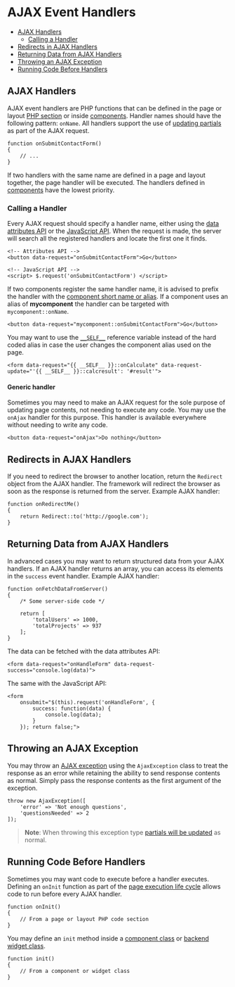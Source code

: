 # AJAX Event Handlers

- [AJAX Handlers](#ajax-handlers)
    - [Calling a Handler](#calling-handlers)
- [Redirects in AJAX Handlers](#redirects-in-handlers)
- [Returning Data from AJAX Handlers](#returning-data-from-handlers)
- [Throwing an AJAX Exception](#throw-ajax-exception)
- [Running Code Before Handlers](#before-handler)

<a name="ajax-handlers"></a>
## AJAX Handlers

AJAX event handlers are PHP functions that can be defined in the page or layout [PHP section](../cms/themes#php-section) or inside [components](../cms/components). Handler names should have the following pattern: `onName`. All handlers support the use of [updating partials](../ajax/update-partials) as part of the AJAX request.

    function onSubmitContactForm()
    {
        // ...
    }

If two handlers with the same name are defined in a page and layout together, the page handler will be executed. The handlers defined in [components](../cms/components) have the lowest priority.

<a name="calling-handlers"></a>
### Calling a Handler

Every AJAX request should specify a handler name, either using the [data attributes API](../ajax/attributes-api) or the [JavaScript API](../ajax/javascript-api). When the request is made, the server will search all the registered handlers and locate the first one it finds.

    <!-- Attributes API -->
    <button data-request="onSubmitContactForm">Go</button>

    <!-- JavaScript API -->
    <script> $.request('onSubmitContactForm') </script>

If two components register the same handler name, it is advised to prefix the handler with the [component short name or alias](../cms/components#aliases). If a component uses an alias of **mycomponent** the handler can be targeted with `mycomponent::onName`.

    <button data-request="mycomponent::onSubmitContactForm">Go</button>

You may want to use the [`__SELF__`](https://octobercms.com/docs/plugin/components#referencing-self) reference variable instead of the hard coded alias in case the user changes the component alias used on the page.

    <form data-request="{{ __SELF__ }}::onCalculate" data-request-update="'{{ __SELF__ }}::calcresult': '#result'">

#### Generic handler

Sometimes you may need to make an AJAX request for the sole purpose of updating page contents, not needing to execute any code. You may use the `onAjax` handler for this purpose. This handler is available everywhere without needing to write any code.

    <button data-request="onAjax">Do nothing</button>

<a name="redirects-in-handlers"></a>
## Redirects in AJAX Handlers

If you need to redirect the browser to another location, return the `Redirect` object from the AJAX handler. The framework will redirect the browser as soon as the response is returned from the server. Example AJAX handler:

    function onRedirectMe()
    {
        return Redirect::to('http://google.com');
    }

<a name="returning-data-from-handlers"></a>
## Returning Data from AJAX Handlers

In advanced cases you may want to return structured data from your AJAX handlers. If an AJAX handler returns an array, you can access its elements in the `success` event handler. Example AJAX handler:

    function onFetchDataFromServer()
    {
        /* Some server-side code */

        return [
            'totalUsers' => 1000,
            'totalProjects' => 937
        ];
    }

The data can be fetched with the data attributes API:

    <form data-request="onHandleForm" data-request-success="console.log(data)">

The same with the JavaScript API:

    <form
        onsubmit="$(this).request('onHandleForm', {
            success: function(data) {
                console.log(data);
            }
        }); return false;">

<a name="throw-ajax-exception"></a>
## Throwing an AJAX Exception

You may throw an [AJAX exception](../services/error-log#ajax-exception) using the `AjaxException` class to treat the response as an error while retaining the ability to send response contents as normal. Simply pass the response contents as the first argument of the exception.

    throw new AjaxException([
        'error' => 'Not enough questions',
        'questionsNeeded' => 2
    ]);

> **Note**: When throwing this exception type [partials will be updated](../ajax/update-partials) as normal.

<a name="before-handler"></a>
## Running Code Before Handlers

Sometimes you may want code to execute before a handler executes. Defining an `onInit` function as part of the [page execution life cycle](../cms/layouts#dynamic-pages) allows code to run before every AJAX handler.

    function onInit()
    {
        // From a page or layout PHP code section
    }

You may define an `init` method inside a [component class](../plugin/components#page-cycle-init) or [backend widget class](../backend/widgets).

    function init()
    {
        // From a component or widget class
    }
